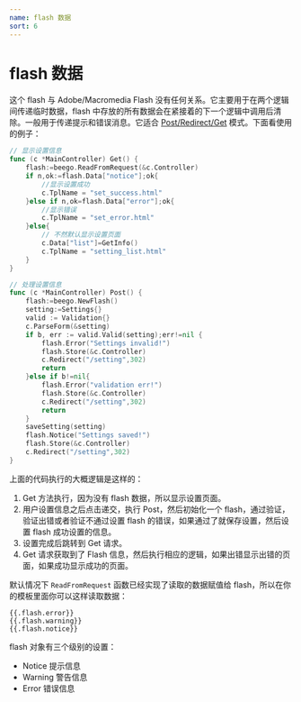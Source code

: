 ```yaml
---
name: flash 数据
sort: 6
---
```


# flash 数据

这个 flash 与 Adobe/Macromedia Flash 没有任何关系。它主要用于在两个逻辑间传递临时数据，flash 中存放的所有数据会在紧接着的下一个逻辑中调用后清除。一般用于传递提示和错误消息。它适合 [Post/Redirect/Get](http://en.wikipedia.org/wiki/Post/Redirect/Get) 模式。下面看使用的例子：

```go
// 显示设置信息
func (c *MainController) Get() {
	flash:=beego.ReadFromRequest(&c.Controller)
	if n,ok:=flash.Data["notice"];ok{
		//显示设置成功
		c.TplName = "set_success.html"
	}else if n,ok=flash.Data["error"];ok{
		//显示错误
		c.TplName = "set_error.html"
	}else{
		// 不然默认显示设置页面
		c.Data["list"]=GetInfo()
		c.TplName = "setting_list.html"
	}
}

// 处理设置信息
func (c *MainController) Post() {
	flash:=beego.NewFlash()
	setting:=Settings{}
	valid := Validation{}
	c.ParseForm(&setting)
	if b, err := valid.Valid(setting);err!=nil {
		flash.Error("Settings invalid!")
		flash.Store(&c.Controller)
		c.Redirect("/setting",302)
		return
	}else if b!=nil{
		flash.Error("validation err!")
		flash.Store(&c.Controller)
		c.Redirect("/setting",302)
		return
	}	
	saveSetting(setting)
	flash.Notice("Settings saved!")
	flash.Store(&c.Controller)
	c.Redirect("/setting",302)
}
```

上面的代码执行的大概逻辑是这样的：

1. Get 方法执行，因为没有 flash 数据，所以显示设置页面。
2. 用户设置信息之后点击递交，执行 Post，然后初始化一个 flash，通过验证，验证出错或者验证不通过设置 flash 的错误，如果通过了就保存设置，然后设置 flash 成功设置的信息。
3. 设置完成后跳转到 Get 请求。
4. Get 请求获取到了 Flash 信息，然后执行相应的逻辑，如果出错显示出错的页面，如果成功显示成功的页面。

默认情况下 `ReadFromRequest` 函数已经实现了读取的数据赋值给 flash，所以在你的模板里面你可以这样读取数据：

	{{.flash.error}}
	{{.flash.warning}}
	{{.flash.notice}}
	
flash 对象有三个级别的设置：

* Notice 提示信息
* Warning 警告信息
* Error 错误信息
